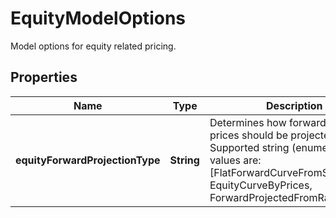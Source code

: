 

# EquityModelOptions

Model options for equity related pricing.

## Properties

Name | Type | Description | Notes
------------ | ------------- | ------------- | -------------
**equityForwardProjectionType** | **String** | Determines how forward equity prices should be projected.                Supported string (enumeration) values are: [FlatForwardCurveFromSpot, EquityCurveByPrices, ForwardProjectedFromRatesCurve]. | 



